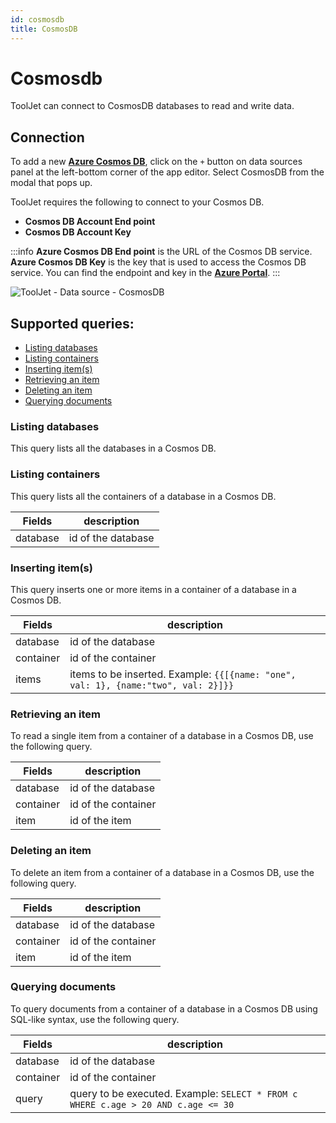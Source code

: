 ```yaml
---
id: cosmosdb
title: CosmosDB
---
```

# Cosmosdb

ToolJet can connect to CosmosDB databases to read and write data. 


## Connection

To add a new **[Azure Cosmos DB](https://docs.microsoft.com/en-us/javascript/api/overview/azure/cosmos-readme?view=azure-node-latest#key-concepts)**, click on the `+` button on data sources panel at the left-bottom corner of the app editor. Select CosmosDB from the modal that pops up.

ToolJet requires the following to connect to your Cosmos DB.

- **Cosmos DB Account End point**
- **Cosmos DB Account Key**

:::info
**Azure Cosmos DB End point** is the URL of the Cosmos DB service.
**Azure Cosmos DB Key** is the key that is used to access the Cosmos DB service.
You can find the endpoint and key in the **[Azure Portal](https://portal.azure.com/)**.
:::

<div style={{textAlign: 'center'}}>

![ToolJet - Data source - CosmosDB](/img/datasource-reference/cosmosdb/cosmosdb-connect.png)

</div>


## Supported queries: 

- [Listing databases](#listing-databases)
- [Listing containers](#listing-containers)
- [Inserting item(s)](#inserting-items)
- [Retrieving an item](#retrieving-an-item)
- [Deleting an item](#deleting-an-item)
- [Querying documents](#querying-documents)





### Listing databases
This query lists all the databases in a Cosmos DB.

### Listing containers
This query lists all the containers of a database in a Cosmos DB.

| Fields      | description |
| ----------- | ----------- |
| database    | id of the database |

### Inserting item(s)
This query inserts one or more items in a container of a database in a Cosmos DB.

| Fields      | description |
| ----------- | ----------- |
| database    | id of the database |
| container   | id of the container |
| items       | items to be inserted. Example: `{{[{name: "one", val: 1}, {name:"two", val: 2}]}}` |

### Retrieving an item
To read a single item from a container of a database in a Cosmos DB, use the following query.

| Fields      | description |
| ----------- | ----------- |
| database    | id of the database |
| container   | id of the container |
| item        | id of the item |


### Deleting an item
To delete an item from a container of a database in a Cosmos DB, use the following query.

| Fields      | description |
| ----------- | ----------- |
| database    | id of the database |
| container   | id of the container |
| item        | id of the item |


### Querying documents
To query documents from a container of a database in a Cosmos DB using SQL-like syntax, use the following query.

| Fields      | description |
| ----------- | ----------- |
| database    | id of the database |
| container   | id of the container |
| query       | query to be executed. Example: `SELECT * FROM c WHERE c.age > 20 AND c.age <= 30` |
